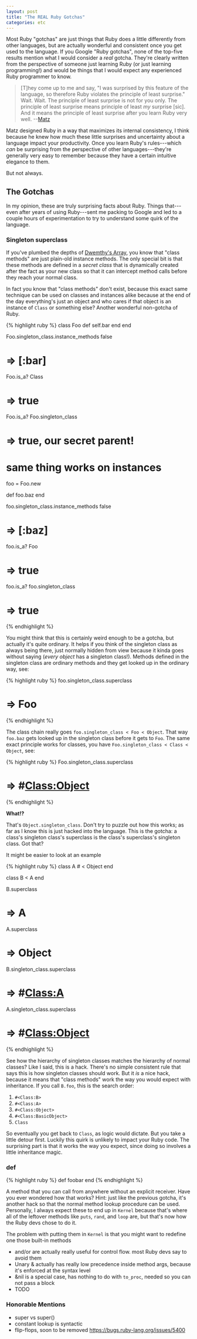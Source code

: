 ```yaml
---
layout: post
title: "The REAL Ruby Gotchas"
categories: etc
---
```


Most Ruby "gotchas" are just things that Ruby does a little differently from
other languages, but are actually wonderful and consistent once you get used to
the language. If you Google "Ruby gotchas", none of the top-five results mention
what I would consider a _real_ gotcha. They're clearly written from the
perspective of someone just learning Ruby (or just learning programming!) and
would be things that I would expect any experienced Ruby programmer to know.

> [T]hey come up to me and say, "I was surprised by this feature of the
> language, so therefore Ruby violates the principle of least surprise." Wait.
> Wait. The principle of least surprise is not for you only. The principle of
> least surprise means principle of least _my_ surprise [sic]. And it means the
> principle of least surprise after you learn Ruby very well.
> --[Matz][matz]

[matz]: https://www.artima.com/intv/ruby4.html

Matz designed Ruby in a way that maximizes its internal consistency, I think
because he knew how much these little surprises and uncertainty about a language
impact your productivity. Once you learn Ruby's rules---which _can_ be
surprising from the perspective of other languages---they're generally very easy
to remember because they have a certain intuitive elegance to them.

But not always.

## The Gotchas

In my opinion, these are truly surprising facts about Ruby. Things that---even
after years of using Ruby---sent me packing to Google and led to a couple hours
of experimentation to try to understand some quirk of the language.

### Singleton superclass

If you've plumbed the depths of [Dwemthy's Array][array], you know that "class
methods" are just plain-old instance methods. The only special bit is that these
methods are defined in a _secret class_ that is dynamically created after the
fact as your new class so that it can intercept method calls before they reach
your normal class.

[array]: https://poignant.guide/dwemthy/

In fact you know that "class methods" don't exist, because this exact same
technique can be used on classes and instances alike because at the end of the
day everything's just an object and who cares if that object is an instance of
`Class` or something else? Another wonderful non-gotcha of Ruby.

{% highlight ruby %}
class Foo
  def self.bar
  end
end

Foo.singleton_class.instance_methods false
# => [:bar]
Foo.is_a? Class
# => true
Foo.is_a? Foo.singleton_class
# => true, our secret parent!

# same thing works on instances

foo = Foo.new

def foo.baz
end

foo.singleton_class.instance_methods false
# => [:baz]
foo.is_a? Foo
# => true
foo.is_a? foo.singleton_class
# => true
{% endhighlight %}

You might think that this is certainly weird enough to be a gotcha, but actually
it's quite ordinary. It helps if you think of the singleton class as always
being there, just normally hidden from view because it kinda goes without saying
(_every object_ has a singleton class!). Methods defined in the singleton class
are ordinary methods and they get looked up in the ordinary way, see:

{% highlight ruby %}
foo.singleton_class.superclass
# => Foo
{% endhighlight %}

The class chain really goes `foo.singleton_class < Foo < Object`. That way
`foo.baz` gets looked up in the singleton class before it gets to `Foo`. The
same exact principle works for classes, you have `Foo.singleton_class < Class <
Object`, see:

{% highlight ruby %}
Foo.singleton_class.superclass
# => #<Class:Object>
{% endhighlight %}

**What!?**

That's `Object.singleton_class`. Don't try to puzzle out how this works; as far
as I know this is just hacked into the language. This is the gotcha: a class's
singleton class's superclass is the class's superclass's singleton class. Got
that?

It might be easier to look at an example

{% highlight ruby %}
class A # < Object
end

class B < A
end

B.superclass
# => A
A.superclass
# => Object

B.singleton_class.superclass
# => #<Class:A>
A.singleton_class.superclass
# => #<Class:Object>
{% endhighlight %}

See how the hierarchy of singleton classes matches the hierarchy of normal
classes? Like I said, this is a hack. There's no simple consistent rule that
says this is how singleton classes should work. But it _is_ a nice hack,
because it means that "class methods" work the way you would expect with
inheritance. If you call `B.foo`, this is the search order:

1. `#<Class:B>`
2. `#<Class:A>`
3. `#<Class:Object>`
4. `#<Class:BasicObject>`
5. `Class`

So eventually you get back to `Class`, as logic would dictate. But you take
a little detour first. Luckily this quirk is unlikely to impact your Ruby code.
The surprising part is that it works the way you expect, since doing so involves
a little inheritance magic.

### def

{% highlight ruby %}
def foobar
end
{% endhighlight %}

A method that you can call from anywhere without an explicit receiver. Have you
ever wondered how that works? Hint: just like the previous gotcha, it's another
hack so that the normal method lookup procedure can be used. Personally, I
always expect these to end up in `Kernel` because that's where all of the
leftover methods like `puts`, `rand`, and `loop` are, but that's now how the
Ruby devs chose to do it.

The problem with putting them in `Kernel` is that you might want to redefine one
those built-in methods


* and/or are actually really useful for control flow. most Ruby devs say to avoid them
* Unary & actually has really low precedence inside method args, because it's enforced at the syntax level
* &nil is a special case, has nothing to do with `to_proc`, needed so you can not pass a block
* TODO

### Honorable Mentions

* super vs super()
* constant lookup is syntactic
* flip-flops, soon to be removed https://bugs.ruby-lang.org/issues/5400
